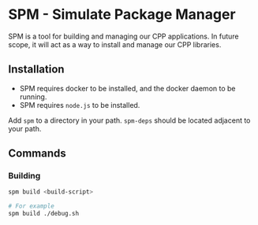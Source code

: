# SPM - Simulate Package Manager

SPM is a tool for building and managing our CPP applications. In future scope,
it will act as a way to install and manage our CPP libraries.

## Installation

- SPM requires docker to be installed, and the docker daemon to be running.
- SPM requires `node.js` to be installed.

Add `spm` to a directory in your path. `spm-deps` should be located adjacent to your path.

## Commands

### Building

```bash
spm build <build-script>

# For example
spm build ./debug.sh
```
